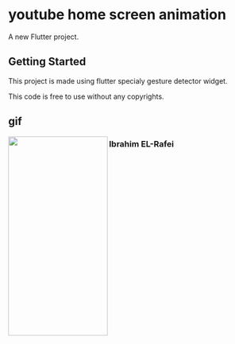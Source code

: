 # youtube home screen animation

A new Flutter project.

## Getting Started

This project is made using flutter specialy gesture detector widget.

This code is free to use without any copyrights.


## gif 

<a href="url"><img src="images/youttube-animation.gif" align="left" height="400" width="200" ></a>


### Ibrahim EL-Rafei 

